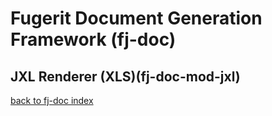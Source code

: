# Fugerit Document Generation Framework (fj-doc)

## JXL Renderer (XLS)(fj-doc-mod-jxl)

[back to fj-doc index](../README.md)  